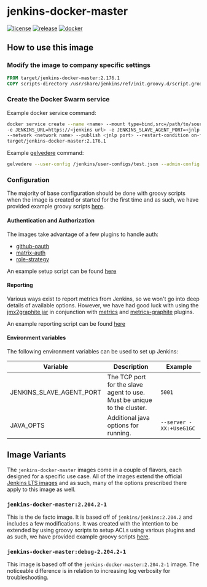 # jenkins-docker-master

[![license](https://img.shields.io/github/license/mashape/apistatus.svg)](LICENSE)
[![release](https://img.shields.io/github/release/target/jenkins-docker-master.svg)](https://github.com/target/jenkins-docker-master/releases/latest)
[![docker](https://img.shields.io/docker/automated/target/jenkins-docker-master.svg)](https://hub.docker.com/r/target/jenkins-docker-master)

## How to use this image

### Modify the image to company specific settings

  ```dockerfile
  FROM target/jenkins-docker-master:2.176.1
  COPY scripts-directory /usr/share/jenkins/ref/init.groovy.d/script.groovy
  ```

### Create the Docker Swarm service

  Example docker service command:

  ```bash
  docker service create --name <name> --mount type=bind,src=/path/to/source,dst=/var/jenkins_home
  -e JENKINS_URL=https://<jenkins url> -e JENKINS_SLAVE_AGENT_PORT=<jnlp port>
  --network <network name> --publish <jnlp port> --restart-condition on-failure
  target/jenkins-docker-master:2.176.1
  ```

  Example [gelvedere](https://github.com/target/gelvedere) command:

  ```bash
  gelvedere --user-config /jenkins/user-configs/test.json --admin-config /jenkins/admin-configs/test.json --domain acme.com
  ```

### Configuration

The majority of base configuration should be done with groovy scripts when the image is created or started for the first time and as such, we have provided example groovy scripts [here](https://github.com/target/jenkins-docker-master/blob/master/examples).

#### Authentication and Authorization

The images take advantage of a few plugins to handle auth:

- [github-oauth](https://plugins.jenkins.io/github-oauth)
- [matrix-auth](https://plugins.jenkins.io/matrix-auth)
- [role-strategy](https://plugins.jenkins.io/role-strategy)

An example setup script can be found [here](https://github.com/target/jenkins-docker-master/blob/master/examples/files/setup_security.groovy)

#### Reporting

  Various ways exist to report metrics from Jenkins, so we won't go into deep details of available options. However, we have had good luck with using the [jmx2graphite jar](https://github.com/logzio/jmx2graphite) in conjunction with [metrics](https://plugins.jenkins.io/metrics) and [metrics-graphite](https://plugins.jenkins.io/metrics-graphite) plugins.

  An example reporting script can be found [here](https://github.com/target/jenkins-docker-master/blob/master/examples/files/setup_reporting.groovy)

#### Environment variables

The following environment variables can be used to set up Jenkins:

| Variable                 | Description | Example |
| ------------------------ | ----------- | ------- |
| JENKINS_SLAVE_AGENT_PORT | The TCP port for the slave agent to use. Must be unique to the cluster. | `5001` |
| JAVA_OPTS | Additional java options for running. | `--server -XX:+UseG1GC` |

## Image Variants

The `jenkins-docker-master` images come in a couple of flavors, each designed for a specific use case. All of the images extend the official [Jenkins LTS images](https://hub.docker.com/r/jenkins/jenkins)
and as such, many of the options prescribed there apply to this image as well.

### `jenkins-docker-master:2.204.2-1`

This is the de facto image. It is based off of `jenkins/jenkins:2.204.2` and includes a few modifications. It was created with the intention to be extended by using groovy scripts to setup ACLs using various plugins and as such, we have provided example groovy scripts [here](https://github.com/target/jenkins-docker-master/blob/master/examples).

### `jenkins-docker-master:debug-2.204.2-1`

This image is based off of the `jenkins-docker-master:2.204.2-1` image. The noticeable difference is in relation to increasing log verbosity for troubleshooting.
